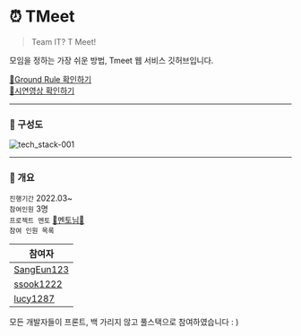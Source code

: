 # ⏰ TMeet


> Team IT? T Meet!

모임을 정하는 가장 쉬운 방법, Tmeet 웹 서비스 깃허브입니다.

[📎Ground Rule 확인하기](https://github.com/ssook1222/TMeet/wiki/%F0%9F%93%8E-Ground-Rule)    
[📎시연영상 확인하기](https://www.youtube.com/watch?v=OLBEo8J-Tbw)

---

### 📍 구성도
![tech_stack-001](https://user-images.githubusercontent.com/60427387/194322493-70498127-6082-4c8b-9b3d-f6bbadadc385.png)

---

### 📍 개요

`진행기간` 2022.03~   
`참여인원` 3명  
`프로젝트 멘토` [🌟멘토님🌟](https://github.com/eastflag)   
`참여 인원 목록`

|참여자|
|------|
|[SangEun123](https://github.com/SangEun123)|
|[ssook1222](https://github.com/ssook1222)|
|[lucy1287](https://github.com/lucy1287)|

모든 개발자들이 프론트, 백 가리지 않고 풀스택으로 참여하였습니다 : )



